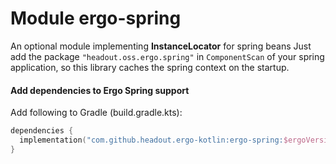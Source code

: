 # Module ergo-spring

An optional module implementing **InstanceLocator** for spring beans
Just add the package `"headout.oss.ergo.spring"` in `ComponentScan` of your spring application, so this
library caches the spring context on the startup.

#### Add dependencies to Ergo Spring support

Add following to Gradle (build.gradle.kts):

```kotlin
dependencies {
  implementation("com.github.headout.ergo-kotlin:ergo-spring:$ergoVersion")
}
```